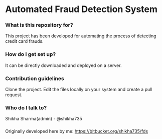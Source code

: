 # Automated Fraud Detection System #


### What is this repository for? ###
This project has been developed for automating the process of detecting credit card frauds. 

### How do I get set up? ###

It can be directly downloaded and deployed on a server.


### Contribution guidelines ###

Clone the project.
Edit the files locally on your system and create a pull request. 
###


### Who do I talk to? ###

Shikha Sharma(admin) - @shikha735
###

Originally developed here by me: https://bitbucket.org/shikha735/fds
